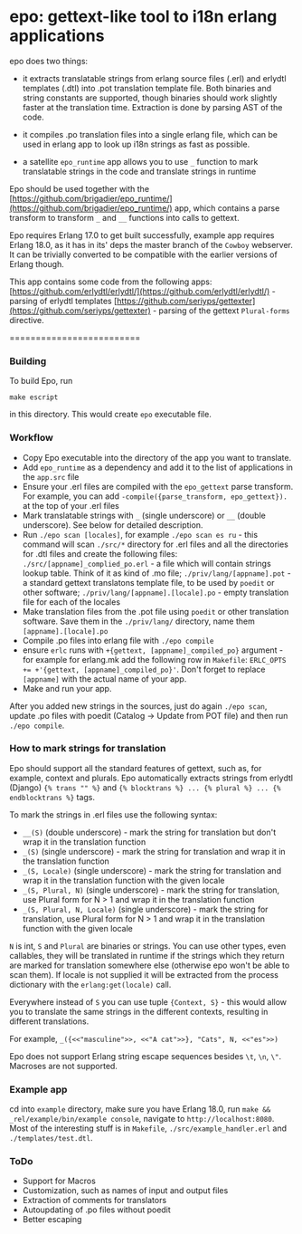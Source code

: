 epo: gettext-like tool to i18n erlang applications
=========================
epo does two things:

* it extracts translatable strings from erlang source files (.erl) and erlydtl templates (.dtl) into .pot translation
template file. Both binaries and string constants are supported, though binaries should work slightly
faster at the translation time. Extraction is done by parsing AST of the code.

* it compiles .po translation files into a single erlang file, which can be used in erlang app to look
up i18n strings as fast as possible. 

* a satellite `epo_runtime` app allows you to use `_` function to mark translatable strings in the code and 
translate strings in runtime 


Epo should be used together with the 
[https://github.com/brigadier/epo_runtime/](https://github.com/brigadier/epo_runtime/) 
app, which contains a parse transform to transform `_` and `__` functions into calls to gettext.

Epo requires Erlang 17.0 to get built successfully, example app requires Erlang 18.0, as it has in
its' deps the master branch of the `Cowboy`
webserver. It can be trivially converted to be compatible with the earlier versions of Erlang though.

This app contains some code from the following apps:
 [https://github.com/erlydtl/erlydtl/](https://github.com/erlydtl/erlydtl/) - parsing of erlydtl templates
 [https://github.com/seriyps/gettexter](https://github.com/seriyps/gettexter) - parsing of the gettext 
 `Plural-forms` directive.
 
=========================
 
### Building

To build Epo, run
    
    make escript
   
in this directory. This would create `epo` executable file.

### Workflow

* Copy Epo executable into the directory of the app you want to translate.
* Add `epo_runtime` as a dependency and add it to the list of applications in the `app.src` file
* Ensure your .erl files are compiled with the `epo_gettext` parse transform. For example, you can add
`-compile({parse_transform, epo_gettext}).` at the top of your .erl files
* Mark translatable strings with `_` (single underscore) or `__` (double underscore). See below for detailed description.
* Run `./epo scan [locales]`, for example  `./epo scan es ru` - this command will scan `./src/*` directory
for .erl files and all the directories for .dtl files and create the following files:
    `./src/[appname]_complied_po.erl` - a file which will contain strings lookup table. Think of it as kind of .mo file;
    `./priv/lang/[appname].pot` - a standard gettext translatons template file, to be used by `poedit` or other 
    software;
    `./priv/lang/[appname].[locale].po` - empty translation file for each of the locales
* Make translation files from the .pot file using `poedit` or other translation software. Save them in the
`./priv/lang/` directory, name them `[appname].[locale].po`
* Compile .po files into erlang file with `./epo compile`
* ensure `erlc` runs with `+{gettext, [appname]_compiled_po}` argument - for example for erlang.mk add the
following row in `Makefile`: `ERLC_OPTS += +'{gettext, [appname]_compiled_po}'`. Don't forget to replace 
`[appname]` with the actual name of your app.
* Make and run your app.

After you added new strings in the sources, just do again `./epo scan`, update .po files with poedit (Catalog -> Update from
POT file) and then run `./epo compile`.


### How to mark strings for translation

Epo should support all the standard features of gettext, such as, for example, context and plurals. Epo automatically
extracts strings from erlydtl (Django) `{% trans "" %}` and `{% blocktrans %} ... {% plural %} ... {% endblocktrans %}`
tags.

To mark the strings in .erl files use the following syntax:

* `__(S)` (double underscore) - mark the string for translation but don't wrap it in the translation function
* `_(S)` (single underscore) - mark the string for translation and wrap it in the translation function
* `_(S, Locale)` (single underscore) - mark the string for translation and wrap it in the translation function 
with the given locale
* `_(S, Plural, N)` (single underscore) - mark the string for translation, use Plural form for N > 1 and 
wrap it in the translation function
* `_(S, Plural, N, Locale)` (single underscore) - mark the string for translation, use Plural form for N > 1 and 
wrap it in the translation function with the given locale

`N` is int, `S` and `Plural` are binaries or strings. You can use other types, even callables, they will be translated
in runtime if the strings which they return are marked for translation somewhere else (otherwise epo won't be 
able to scan them). If locale is not supplied it will be extracted from the process dictionary with
the `erlang:get(locale)` call.

Everywhere instead of `S` you can use tuple `{Context, S}` - this would allow you to translate the same strings in the
different contexts, resulting in different translations.

For example, `_({<<"masculine">>, <<"A cat">>}, "Cats", N, <<"es">>)`


Epo does not support Erlang string escape sequences besides `\t`, `\n`, `\"`. Macroses are not supported.




### Example app

cd into `example` directory, make sure you have Erlang 18.0, run `make && _rel/example/bin/example console`,
 navigate to `http://localhost:8080`. 
Most of the interesting stuff is in `Makefile`, `./src/example_handler.erl` and
 `./templates/test.dtl`.
 
 
 
### ToDo
* Support for Macros
* Customization, such as names of input and output files
* Extraction of comments for translators
* Autoupdating of .po files without poedit
* Better escaping

 